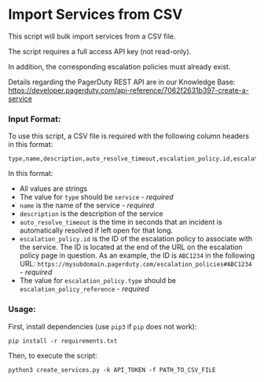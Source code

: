 # Import Services from CSV
This script will bulk import services from a CSV file. 

The script requires a full access API key (not read-only).

In addition, the corresponding escalation policies must already exist.

Details regarding the PagerDuty REST API are in our Knowledge Base:
https://developer.pagerduty.com/api-reference/7062f2631b397-create-a-service

### Input Format:
To use this script, a CSV file is required with the following column headers in this format:

```csv
type,name,description,auto_resolve_timeout,escalation_policy.id,escalation_policy.type
```

In this format:
- All values are strings
- The value for `type` should be `service` - *required*
- `name` is the name of the service - *required*
- `description` is the description of the service
- `auto_resolve_timeout` is the time in seconds that an incident is automatically resolved if left open for that long.
- `escalation_policy.id` is the ID of the escalation policy to associate with the service. The ID is located at the end of the URL on the escalation policy page in question. As an example, the ID is `ABC1234` in the following URL: `https://mysubdomain.pagerduty.com/escalation_policies#ABC1234` - *required*
- The value for `escalation_policy.type` should be `escalation_policy_reference` - *required*

### Usage:
First, install dependencies (use `pip3` if `pip` does not work):
```csv
pip install -r requirements.txt
```
Then, to execute the script:
```csv
python3 create_services.py -k API_TOKEN -f PATH_TO_CSV_FILE
```

